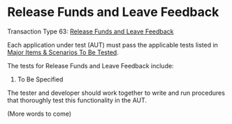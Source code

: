 # Release Funds and Leave Feedback

Transaction Type 63: [Release Funds and Leave Feedback](https://github.com/mastercoin-MSC/spec#leaving-feedback)

Each application under test (AUT) must pass the applicable tests listed in [Major Items & Scenarios To Be Tested](https://github.com/marv-engine/QA/blob/master/MastercoinDistributedExchangeTestPlan.md#major-items--scenarios-to-be-tested).

The tests for Release Funds and Leave Feedback include:

1. To Be Specified

The tester and developer should work together to write and run procedures that thoroughly test this functionality in the AUT.

(More words to come)

